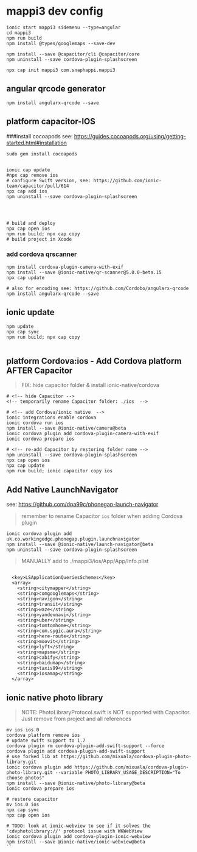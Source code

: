 
# mappi3 dev config
```
ionic start mappi3 sidemenu --type=angular
cd mappi3
npm run build
npm install @types/googlemaps --save-dev

npm install --save @capacitor/cli @capacitor/core
npm uninstall --save cordova-plugin-splashscreen

npx cap init mappi3 com.snaphappi.mappi3
```

## angular qrcode generator
```
npm install angularx-qrcode --save
```

## platform capacitor-IOS
###install cocoapods
see: https://guides.cocoapods.org/using/getting-started.html#installation
```
sudo gem install cocoapods


ionic cap update
#npx cap remove ios
# configure Swift version, see: https://github.com/ionic-team/capacitor/pull/614
npx cap add ios
npm uninstall --save cordova-plugin-splashscreen




# build and deploy
npx cap open ios
npm run build; npx cap copy
# build project in Xcode
```


### add cordova qrscanner
```
npm install cordova-plugin-camera-with-exif
npm install --save @ionic-native/qr-scanner@5.0.0-beta.15
npx cap update

# also for encoding see: https://github.com/Cordobo/angularx-qrcode
npm install angularx-qrcode --save
```

## ionic update
```
npm update
npx cap sync
npm run build; npx cap copy


```


## platform Cordova:ios - Add Cordova platform AFTER Capacitor
> FIX: hide capacitor folder & install ionic-native/cordova
```
# <!-- hide Capacitor -->
<!-- temporarily rename Capacitor folder: ./ios  -->

# <!-- add Cordova/ionic native  -->
ionic integrations enable cordova
ionic cordova run ios
npm install --save @ionic-native/camera@beta
ionic cordova plugin add cordova-plugin-camera-with-exif
ionic cordova prepare ios

# <!-- re-add Capacitor by restoring folder name -->
npm uninstall --save cordova-plugin-splashscreen
npx cap open ios
npx cap update
npm run build; ionic capacitor copy ios

```

## Add Native LaunchNavigator
see: https://github.com/dpa99c/phonegap-launch-navigator

> remember to rename Capacitor `ios` folder when adding Cordova plugin
```
ionic cordova plugin add uk.co.workingedge.phonegap.plugin.launchnavigator
npm install --save @ionic-native/launch-navigator@beta
npm uninstall --save cordova-plugin-splashscreen
```

> MANUALLY add to ./mappi3/ios/App/App/Info.plist
```
  
  <key>LSApplicationQueriesSchemes</key>
  <array>
    <string>citymapper</string>
    <string>comgooglemaps</string>
    <string>navigon</string>
    <string>transit</string>
    <string>waze</string>
    <string>yandexnavi</string>
    <string>uber</string>
    <string>tomtomhome</string>
    <string>com.sygic.aura</string>
    <string>here-route</string>
    <string>moovit</string>
    <string>lyft</string>
    <string>mapsme</string>
    <string>cabify</string>
    <string>baidumap</string>
    <string>taxis99</string>
    <string>iosamap</string>
  </array>

```


## ionic native photo library
> NOTE: PhotoLibraryProtocol.swift is NOT supported with Capacitor. Just remove from project
and all references

```
mv ios ios.0
cordova platform remove ios
# update swift support to 1.7
cordova plugin rm cordova-plugin-add-swift-support --force
cordova plugin add cordova-plugin-add-swift-support
# use forked lib at https://github.com/mixuala/cordova-plugin-photo-library.git
ionic cordova plugin add https://github.com/mixuala/cordova-plugin-photo-library.git --variable PHOTO_LIBRARY_USAGE_DESCRIPTION="To choose photos"
npm install --save @ionic-native/photo-library@beta
ionic cordova prepare ios

# restore capacitor
mv ios.0 ios
npx cap sync
npx cap open ios

```


```
# TODO: look at ionic-webview to see if it solves the 'cdvphotolibrary://' protocol issue with WKWebView  
ionic cordova plugin add cordova-plugin-ionic-webview
npm install --save @ionic-native/ionic-webview@beta
``